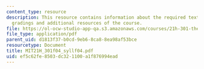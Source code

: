 ```yaml
---
content_type: resource
description: This resource contains information about the required textbooks, course
  gradings and additional resources of the course.
file: https://ol-ocw-studio-app-qa.s3.amazonaws.com/courses/21h-301-the-ancient-world-greece-fall-2004/ef5c62fe8503dc321100a1f876994ead_MIT21H_301f04_syllf04.pdf
file_type: application/pdf
parent_uid: d1813f37-b0cd-9eb6-8ca8-8ea98af53bce
resourcetype: Document
title: MIT21H_301f04_syllf04.pdf
uid: ef5c62fe-8503-dc32-1100-a1f876994ead
---
```

